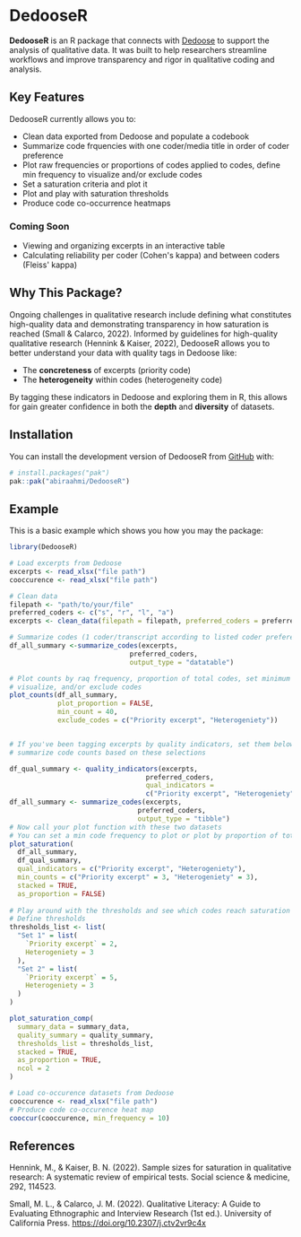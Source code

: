 
# DedooseR 

<!-- badges: start -->
<!-- badges: end -->

**DedooseR** is an R package that connects with 
[Dedoose](https://www.dedoose.com/) to support the analysis of qualitative data.
It was built to help researchers streamline workflows and improve transparency 
and rigor in qualitative coding and analysis.

## Key Features

DedooseR currently allows you to:

- Clean data exported from Dedoose and populate a codebook
- Summarize code frquencies with one coder/media title in order of coder preference
- Plot raw frequencies or proportions of codes applied to codes, define min frequency to visualize  and/or exclude codes
- Set a saturation criteria and plot it
- Plot and play with saturation thresholds
- Produce code co-occurrence heatmaps  

### Coming Soon

- Viewing and organizing excerpts in an interactive table
- Calculating reliability per coder (Cohen's kappa) and between coders 
(Fleiss' kappa)

## Why This Package?

Ongoing challenges in qualitative research include defining what constitutes 
high-quality data and demonstrating transparency in how saturation is 
reached (Small & Calarco, 2022). Informed by guidelines for high-quality 
qualitative research (Hennink & Kaiser, 2022), DedooseR allows you to
better understand your data with quality tags in Dedoose like:

- The **concreteness** of excerpts (priority code)
- The **heterogeneity** within codes  (heterogeneity code)

By tagging these indicators in Dedoose and exploring them in R, 
this allows for gain greater confidence in both the **depth** and **diversity** 
of datasets.

## Installation

You can install the development version of DedooseR from 
[GitHub](https://github.com/) with:

``` r
# install.packages("pak")
pak::pak("abiraahmi/DedooseR")
```

## Example

This is a basic example which shows you how you may the package:

``` r
library(DedooseR)

# Load excerpts from Dedoose
excerpts <- read_xlsx("file path")
cooccurence <- read_xlsx("file path")

# Clean data
filepath <- "path/to/your/file"
preferred_coders <- c("s", "r", "l", "a")
excerpts <- clean_data(filepath = filepath, preferred_coders = preferred_coders)

# Summarize codes (1 coder/transcript according to listed coder preference)
df_all_summary <-summarize_codes(excerpts, 
                              preferred_coders, 
                              output_type = "datatable")

# Plot counts by raq frequency, proportion of total codes, set minimum count to 
# visualize, and/or exclude codes
plot_counts(df_all_summary,
            plot_proportion = FALSE,
            min_count = 40,
            exclude_codes = c("Priority excerpt", "Heterogeniety"))


# If you've been tagging excerpts by quality indicators, set them below and 
# summarize code counts based on these selections

df_qual_summary <- quality_indicators(excerpts, 
                                  preferred_coders,
                                  qual_indicators = 
                                  c("Priority excerpt", "Heterogeniety"))
df_all_summary <- summarize_codes(excerpts, 
                                preferred_coders, 
                                output_type = "tibble")
# Now call your plot function with these two datasets
# You can set a min code frequency to plot or plot by proportion of total counts
plot_saturation(
  df_all_summary,
  df_qual_summary,
  qual_indicators = c("Priority excerpt", "Heterogeniety"),
  min_counts = c("Priority excerpt" = 3, "Heterogeniety" = 3),
  stacked = TRUE,
  as_proportion = FALSE)
  
# Play around with the thresholds and see which codes reach saturation
# Define thresholds
thresholds_list <- list(
  "Set 1" = list(
    `Priority excerpt` = 2,
    Heterogeniety = 3
  ),
  "Set 2" = list(
    `Priority excerpt` = 5,
    Heterogeniety = 3
  )
)

plot_saturation_comp(
  summary_data = summary_data,
  quality_summary = quality_summary,
  thresholds_list = thresholds_list,
  stacked = TRUE,
  as_proportion = TRUE,
  ncol = 2
)

# Load co-occurence datasets from Dedoose
cooccurence <- read_xlsx("file path")
# Produce code co-occurence heat map
cooccur(cooccurence, min_frequency = 10)

```

## References
Hennink, M., & Kaiser, B. N. (2022). Sample sizes for saturation in qualitative 
research: A
systematic review of empirical tests. Social science & medicine, 292, 114523.

Small, M. L., & Calarco, J. M. (2022). Qualitative Literacy: A Guide to 
Evaluating
Ethnographic and Interview Research (1st ed.). University of California Press. 
https://doi.org/10.2307/j.ctv2vr9c4x 


